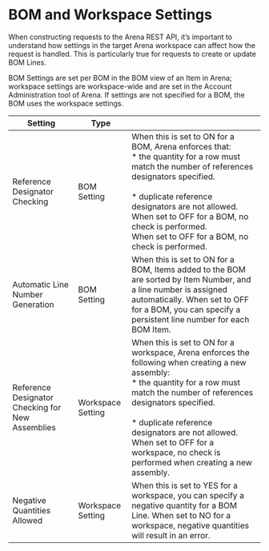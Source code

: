 # BOM and Workspace Settings
When constructing requests to the Arena REST API, it’s important to understand how settings in the target Arena workspace can affect how the request is handled. This is particularly true for requests to create or update BOM Lines.

BOM Settings are set per BOM in the BOM view of an Item in Arena; workspace settings are workspace-wide and are set in the Account Administration tool of Arena. If settings are not specified for a BOM, the BOM uses the workspace settings.


| Setting  | Type  |   |
|  --- |  --- |  --- | 
| Reference Designator Checking   | BOM Setting  | When this is set to ON for a BOM, Arena enforces that:  <br> *  the quantity for a row must match the number of references designators specified.<br>    <br> *  duplicate reference designators are not allowed.<br>When set to OFF for a BOM, no check is performed.<br>     When set to OFF for a BOM, no check is performed.<br>   |
| Automatic Line Number Generation  | BOM Setting  | When this is set to ON for a BOM, Items added to the BOM are sorted by Item Number, and a line number is assigned automatically. When set to OFF for a BOM, you can specify a persistent line number for each BOM Item.  |
| Reference Designator Checking for New Assemblies  | Workspace Setting  | When this is set to ON for a workspace, Arena enforces the following when creating a new assembly: <br> *  the quantity for a row must match the number of references designators specified. <br>    <br> *  duplicate reference designators are not allowed.<br>     When set to OFF for a workspace, no check is performed when creating a new assembly.<br>   |
| Negative Quantities Allowed   | Workspace Setting  | When this is set to YES for a workspace, you can specify a negative quantity for a BOM Line. When set to NO for a workspace, negative quantities will result in an error.  |


